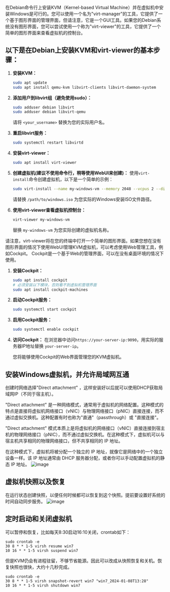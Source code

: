 在Debian命令行上安装KVM（Kernel-based Virtual Machine）并在虚拟机中安装Windows是可行的。您可以使用一个名为"virt-manager"的工具，它提供了一个基于图形界面的管理界面，但请注意，它是一个GUI工具。如果您的Debian系统没有图形界面，您可以尝试使用一个称为"virt-viewer"的工具，它提供了一个简单的图形界面来查看虚拟机的控制台。

## 以下是在Debian上安装KVM和virt-viewer的基本步骤：

1. **安装KVM：**
   ```bash
   sudo apt update
   sudo apt install qemu-kvm libvirt-clients libvirt-daemon-system
   ```

2. **添加用户到libvirt组（避免使用sudo）：**
   ```bash
   sudo adduser debian libvirt
   sudo adduser debian libvirt-qemu
   ```

   请将 `<your_username>` 替换为您的实际用户名。

3. **重启libvirt服务：**
   ```bash
   sudo systemctl restart libvirtd
   ```

4. **安装virt-viewer：**
   ```bash
   sudo apt install virt-viewer
   ```

5. **创建虚拟机(建议不使用命令行，稍等使用WebUI来创建)：**
   使用`virt-install`命令创建虚拟机，以下是一个简单的示例：
   ```bash
   sudo virt-install --name my-windows-vm --memory 2048 --vcpus 2 --disk size=20 --cdrom /path/to/windows.iso --os-type windows --os-variant win10
   ```

   请替换 `/path/to/windows.iso` 为您实际的Windows安装ISO文件路径。

6. **使用virt-viewer查看虚拟机控制台：**
   ```bash
   virt-viewer my-windows-vm
   ```

   替换 `my-windows-vm` 为您实际创建的虚拟机名称。

请注意，virt-viewer将在您的终端中打开一个简单的图形界面。如果您想在没有图形界面的情况下使用WebUI管理KVM虚拟机，可以考虑使用Web管理工具，例如Cockpit。 Cockpit是一个基于Web的管理界面，可以在没有桌面环境的情况下使用。

1. **安装Cockpit：**
   ```bash
   sudo apt install cockpit
   # 必须安装以下模块，否则看不到虚拟机管理界面
   sudo apt install cockpit-machines
   ```

2. **启动Cockpit服务：**
   ```bash
   sudo systemctl start cockpit
   ```

3. **启用Cockpit服务：**
   ```bash
   sudo systemctl enable cockpit
   ```

4. **访问Cockpit：**
   在浏览器中访问`https://your-server-ip:9090`，用实际的服务器IP地址替换 `your-server-ip`。

   您将能够使用Cockpit的Web界面管理您的KVM虚拟机。

## 安装Windows虚拟机，并允许局域网互通

创建时网络选择"Direct attachment" ，这样安装好以后就可以使用DHCP获取局域网IP（不同于宿主机）。

"Direct attachment" 是一种网络模式，通常用于虚拟机的网络配置。这种模式的特点是直接将虚拟机网络接口（vNIC）与物理网络接口（pNIC）直接连接，而不通过虚拟交换机。这种配置有时也称为"直通"（passthrough）或 "直接连接"。

"Direct attachment" 模式本质上是将虚拟机的网络接口（vNIC）直接连接到宿主机的物理网络接口（pNIC），而不通过虚拟交换机。在这种模式下，虚拟机可以与宿主机共享相同的物理网络接口，但不共享相同的 IP 地址。

在这种模式下，虚拟机将被分配一个独立的 IP 地址，就像它是网络中的一个独立设备一样。该 IP 地址通常由 DHCP 服务器分配，或者你可以手动配置虚拟机的静态 IP 地址。
![image](https://github.com/chenyjc/home-lab/assets/17583587/95d002de-5e63-42f0-a6dd-d4ff29ed4958)

## 虚拟机快照以及恢复
在运行状态创建快照，以便任何时候都可以恢复到这个快照。提前要设置好系统的时间自动同步服务。
![image](https://github.com/chenyjc/home-lab/assets/17583587/445f3138-4ee4-4f4b-8b5a-ab9aedaefba6)

## 定时启动和关闭虚拟机
可以暂停和恢复，比如每天8:30启动16:10关闭，crontab如下：
```shell
sudo crontab -e
30 8 * * 1-5 virsh resume win7
10 16 * * 1-5 virsh suspend win7
```

但是KVM仍会有进程驻留，不够节省能源。因此可以改成从快照恢复和关机。恢复快照也很快，大约十几秒完成。

```shell
sudo crontab -e
30 8 * * 1-5 virsh snapshot-revert win7 "win7_2024-01-08T13:28"
10 16 * * 1-5 virsh shutdown win7
```


